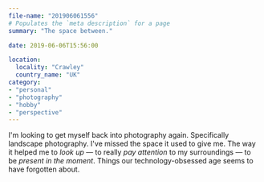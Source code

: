 ```yaml
---
file-name: "201906061556"
# Populates the `meta description` for a page
summary: "The space between."

date: 2019-06-06T15:56:00

location:
  locality: "Crawley"
  country_name: "UK"
category:
- "personal"
- "photography"
- "hobby"
- "perspective"
---
```


I'm looking to get myself back into photography again. Specifically landscape photography. I've missed the space it used to give me. The way it helped me to *look up* — to really *pay attention* to my surroundings — to be *present in the moment*. Things our technology-obsessed age seems to have forgotten about.
